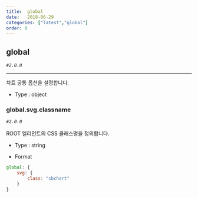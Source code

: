 ```yaml
---
title:  global
date:   2018-06-29
categories: ["latest","global"]
order: 0
---
```


## global

_`#2.0.0`_

---

차트 공통 옵션을 설정합니다.

* Type : object

### global.svg.classname

_`#2.0.0`_

ROOT 엘리먼트의 CSS 클래스명을 정의합니다.

* Type : string

* Format
```javascript
global: {
    svg: { 
        class: "sbchart"
    }
}
```
